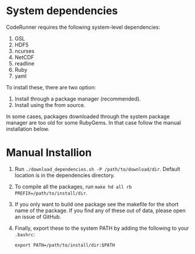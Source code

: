 System dependencies
===================

CodeRunner requires the following system-level dependencies:

1. GSL
2. HDF5
3. ncurses
4. NetCDF
5. readline
6. Ruby
7. yaml

To install these, there are two option:

1. Install through a package manager (recommended).
2. Install using the from source.

In some cases, packages downloaded through the system package manager are too
old for some RubyGems. In that case follow the manual installation below.

Manual Installion
=================

1. Run `./download_dependencies.sh -P /path/to/download/dir`. Default
   location is in the dependencies directory.
2. To compile all the packages, run `make hd all rb PREFIX=/path/to/install/dir`.
3. If you only want to build one package see the makefile for the short name
   of the package. If you find any of these out of data, please open an
   issue of GitHub.
3. Finally, export these to the system PATH by adding the following to your
   `.bashrc`:

   `export PATH=/path/to/install/dir:$PATH`
